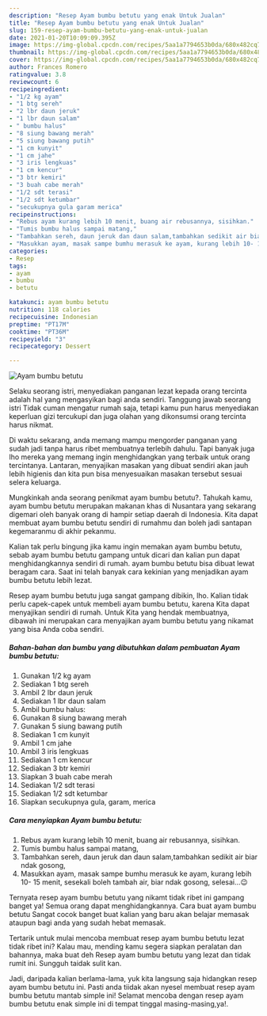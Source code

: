```yaml
---
description: "Resep Ayam bumbu betutu yang enak Untuk Jualan"
title: "Resep Ayam bumbu betutu yang enak Untuk Jualan"
slug: 159-resep-ayam-bumbu-betutu-yang-enak-untuk-jualan
date: 2021-01-20T10:09:09.395Z
image: https://img-global.cpcdn.com/recipes/5aa1a7794653b0da/680x482cq70/ayam-bumbu-betutu-foto-resep-utama.jpg
thumbnail: https://img-global.cpcdn.com/recipes/5aa1a7794653b0da/680x482cq70/ayam-bumbu-betutu-foto-resep-utama.jpg
cover: https://img-global.cpcdn.com/recipes/5aa1a7794653b0da/680x482cq70/ayam-bumbu-betutu-foto-resep-utama.jpg
author: Frances Romero
ratingvalue: 3.8
reviewcount: 6
recipeingredient:
- "1/2 kg ayam"
- "1 btg sereh"
- "2 lbr daun jeruk"
- "1 lbr daun salam"
- " bumbu halus"
- "8 siung bawang merah"
- "5 siung bawang putih"
- "1 cm kunyit"
- "1 cm jahe"
- "3 iris lengkuas"
- "1 cm kencur"
- "3 btr kemiri"
- "3 buah cabe merah"
- "1/2 sdt terasi"
- "1/2 sdt ketumbar"
- "secukupnya gula garam merica"
recipeinstructions:
- "Rebus ayam kurang lebih 10 menit, buang air rebusannya, sisihkan."
- "Tumis bumbu halus sampai matang,"
- "Tambahkan sereh, daun jeruk dan daun salam,tambahkan sedikit air biar ndak gosong,"
- "Masukkan ayam, masak sampe bumhu merasuk ke ayam, kurang lebih 10- 15 menit, sesekali boleh tambah air, biar ndak gosong, selesai...😉"
categories:
- Resep
tags:
- ayam
- bumbu
- betutu

katakunci: ayam bumbu betutu 
nutrition: 118 calories
recipecuisine: Indonesian
preptime: "PT17M"
cooktime: "PT36M"
recipeyield: "3"
recipecategory: Dessert

---
```



![Ayam bumbu betutu](https://img-global.cpcdn.com/recipes/5aa1a7794653b0da/680x482cq70/ayam-bumbu-betutu-foto-resep-utama.jpg)

Selaku seorang istri, menyediakan panganan lezat kepada orang tercinta adalah hal yang mengasyikan bagi anda sendiri. Tanggung jawab seorang istri Tidak cuman mengatur rumah saja, tetapi kamu pun harus menyediakan keperluan gizi tercukupi dan juga olahan yang dikonsumsi orang tercinta harus nikmat.

Di waktu  sekarang, anda memang mampu mengorder panganan yang sudah jadi tanpa harus ribet membuatnya terlebih dahulu. Tapi banyak juga lho mereka yang memang ingin menghidangkan yang terbaik untuk orang tercintanya. Lantaran, menyajikan masakan yang dibuat sendiri akan jauh lebih higienis dan kita pun bisa menyesuaikan masakan tersebut sesuai selera keluarga. 



Mungkinkah anda seorang penikmat ayam bumbu betutu?. Tahukah kamu, ayam bumbu betutu merupakan makanan khas di Nusantara yang sekarang digemari oleh banyak orang di hampir setiap daerah di Indonesia. Kita dapat membuat ayam bumbu betutu sendiri di rumahmu dan boleh jadi santapan kegemaranmu di akhir pekanmu.

Kalian tak perlu bingung jika kamu ingin memakan ayam bumbu betutu, sebab ayam bumbu betutu gampang untuk dicari dan kalian pun dapat menghidangkannya sendiri di rumah. ayam bumbu betutu bisa dibuat lewat beragam cara. Saat ini telah banyak cara kekinian yang menjadikan ayam bumbu betutu lebih lezat.

Resep ayam bumbu betutu juga sangat gampang dibikin, lho. Kalian tidak perlu capek-capek untuk membeli ayam bumbu betutu, karena Kita dapat menyajikan sendiri di rumah. Untuk Kita yang hendak membuatnya, dibawah ini merupakan cara menyajikan ayam bumbu betutu yang nikamat yang bisa Anda coba sendiri.

<!--inarticleads1-->

##### Bahan-bahan dan bumbu yang dibutuhkan dalam pembuatan Ayam bumbu betutu:

1. Gunakan 1/2 kg ayam
1. Sediakan 1 btg sereh
1. Ambil 2 lbr daun jeruk
1. Sediakan 1 lbr daun salam
1. Ambil  bumbu halus:
1. Gunakan 8 siung bawang merah
1. Gunakan 5 siung bawang putih
1. Sediakan 1 cm kunyit
1. Ambil 1 cm jahe
1. Ambil 3 iris lengkuas
1. Sediakan 1 cm kencur
1. Sediakan 3 btr kemiri
1. Siapkan 3 buah cabe merah
1. Sediakan 1/2 sdt terasi
1. Sediakan 1/2 sdt ketumbar
1. Siapkan secukupnya gula, garam, merica




<!--inarticleads2-->

##### Cara menyiapkan Ayam bumbu betutu:

1. Rebus ayam kurang lebih 10 menit, buang air rebusannya, sisihkan.
1. Tumis bumbu halus sampai matang,
1. Tambahkan sereh, daun jeruk dan daun salam,tambahkan sedikit air biar ndak gosong,
1. Masukkan ayam, masak sampe bumhu merasuk ke ayam, kurang lebih 10- 15 menit, sesekali boleh tambah air, biar ndak gosong, selesai...😉




Ternyata resep ayam bumbu betutu yang nikamt tidak ribet ini gampang banget ya! Semua orang dapat menghidangkannya. Cara buat ayam bumbu betutu Sangat cocok banget buat kalian yang baru akan belajar memasak ataupun bagi anda yang sudah hebat memasak.

Tertarik untuk mulai mencoba membuat resep ayam bumbu betutu lezat tidak ribet ini? Kalau mau, mending kamu segera siapkan peralatan dan bahannya, maka buat deh Resep ayam bumbu betutu yang lezat dan tidak rumit ini. Sungguh taidak sulit kan. 

Jadi, daripada kalian berlama-lama, yuk kita langsung saja hidangkan resep ayam bumbu betutu ini. Pasti anda tiidak akan nyesel membuat resep ayam bumbu betutu mantab simple ini! Selamat mencoba dengan resep ayam bumbu betutu enak simple ini di tempat tinggal masing-masing,ya!.

